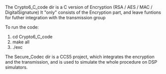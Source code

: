 
The Crypto6_C_code dir is a C version of Encryption (RSA / AES / MAC / DigitalSignature)
It "only" consists of the Encryption part, and leave funtions for futher integration with the transmission group

To run the code:
1. cd Crypto6_C_code
2. make all
3. ./exc

The Secure_Codec dir is a CCS5 project, which integrates the encryption and the transmission, and is used to simulate the whole procedure on DSP simulators.
